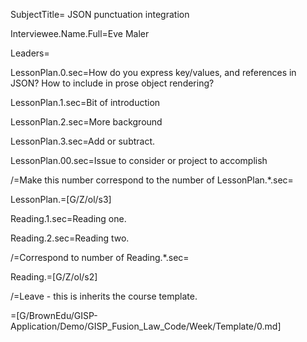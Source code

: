SubjectTitle= JSON punctuation integration

Interviewee.Name.Full=Eve Maler

Leaders=

LessonPlan.0.sec=How do you express key/values, and references in JSON? How to include in prose object rendering?

LessonPlan.1.sec=Bit of introduction

LessonPlan.2.sec=More background

LessonPlan.3.sec=Add or subtract.

LessonPlan.00.sec=Issue to consider or project to accomplish

/=Make this number correspond to the number of LessonPlan.*.sec=

LessonPlan.=[G/Z/ol/s3]

Reading.1.sec=Reading one.

Reading.2.sec=Reading two.

/=Correspond to number of Reading.*.sec=

Reading.=[G/Z/ol/s2]

/=Leave - this is inherits the course template.

=[G/BrownEdu/GISP-Application/Demo/GISP_Fusion_Law_Code/Week/Template/0.md]
